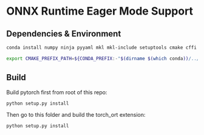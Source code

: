 # ONNX Runtime Eager Mode Support

## Dependencies & Environment

```bash
conda install numpy ninja pyyaml mkl mkl-include setuptools cmake cffi typing_extensions future six requests dataclasses pkg-config libuv
```

```bash
export CMAKE_PREFIX_PATH=${CONDA_PREFIX:-"$(dirname $(which conda))/../"}
```

## Build

Build pytorch first from root of this repo:

```bash
python setup.py install
```

Then go to this folder and build the torch_ort extension:
```bash
python setup.py install
```


